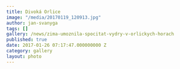 ```yaml
---
title: Divoká Orlice
image: "/media/20170119_120913.jpg"
author: jan-svanyga
tags: []
gallery: /news/zima-umoznila-spocitat-vydry-v-orlickych-horach
published: true
date: 2017-01-26 07:17:47.000000000 Z
category: gallery
layout: photo
---
```

